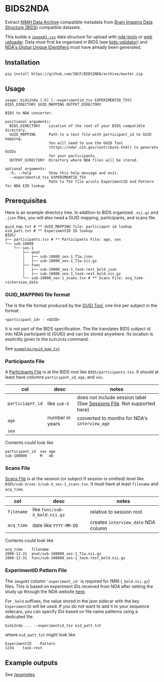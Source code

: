 # BIDS2NDA
Extract [NIMH Data Archive](https://nda.nih.gov/) compatible metadata from [Brain Imaging Data Structure (BIDS)](https://bids-specification.readthedocs.io/) compatible datasets.

This builds a [`image03.csv`](https://nda.nih.gov/data-structure/image03) data structure for upload with [nda-tools](https://github.com/NDAR/nda-tools) or [web uploader](https://nda.nih.gov/vt/).
Data must first be organized in BIDS (see [bids-validator](https://bids-validator.readthedocs.io/en/stable/)) and [NDA's Global Unique IDentifiers](https://nda.nih.gov/nda/data-standards#guid) must have already been generated.

## Installation


    pip install https://github.com/INCF/BIDS2NDA/archive/master.zip


## Usage
<!-- python3 -m bids2nda.main -h -->

    usage: bids2nda [-h] [--experimentid_tsv EXPERIMENTID_TSV] BIDS_DIRECTORY GUID_MAPPING OUTPUT_DIRECTORY

    BIDS to NDA converter.

    positional arguments:
      BIDS_DIRECTORY    Location of the root of your BIDS compatible directory.
      GUID_MAPPING      Path to a text file with participant_id to GUID mapping.
                        You will need to use the GUID Tool
                        (https://ndar.nih.gov/contribute.html) to generate GUIDs
                        for your participants.
      OUTPUT_DIRECTORY  Directory where NDA files will be stored.

    optional arguments:
      -h, --help        Show this help message and exit.
      --experimentid_tsv EXPERIMENTID_TSV
                        Path to TSV file w/cols ExperimentID and Pattern for NDA EID lookup

## Prerequisites

Here is an example directory tree. In addition to BIDS organized `.nii.gz` and `.json` files, you will also need a GUID mapping, participants, and scans file.
```
guid_map.txt # ** GUID_MAPPING file: particiapnt id lookup
eid_patt.txt # ** ExperimentID ID lookup
BIDS/
├── participants.tsv # ** Participants File: age, sex
└── sub-10000
    └── ses-1
        ├── anat
        │   ├── sub-10000_ses-1_T1w.json
        │   ├── sub-10000_ses-1_T1w.nii.gz
        ├── func
        │   ├── sub-10000_ses-1_task-rest_bold.json
        │   ├── sub-10000_ses-1_task-rest_bold.nii.gz
        └── sub-10000_ses-1_scans.tsv # ** Scans File: acq_time->interview_date
```


### GUID_MAPPING file format
The is the file format produced by the [GUID Tool](https://nda.nih.gov/nda/nda-tools#guid-tool), one line per subject in the format:

`<participant_id> - <GUID>`

It is not part of the BIDS specification.
The file translates BIDS subject id into NDA participant id (GUID) and can be stored anywhere.
Its location is explicitly given to the `bids2nda` command.

See [`examples/guid_map.txt`](examples/guid_map.txt)

### Participants File
A [Participants File](https://bids-specification.readthedocs.io/en/stable/modality-agnostic-files.html#participants-file) is at the BIDS root like `BIDS/participants.tsv`.
It should at least have columns `participant_id`, `age`, and `sex`.

|col|desc|notes|
|---|---|---|
|`particiapnt_id` | like `sub-X` | does not include session label (See [Sessions File](https://bids-specification.readthedocs.io/en/stable/modality-agnostic-files.html#sessions-file). Not supported here) |
|`age` | number in years | converted to months for NDA's `interview_age`|
|`sex` |||

Contents could look like
```
participant_id	sex	age
sub-100000  	M	46
```

### Scans File

[Scans File](https://bids-specification.readthedocs.io/en/stable/modality-agnostic-files.html#scans-file) is at the session (or subject if session is omitted) level like `BIDS/sub-X/ses-1/sub-X_ses-1_scans.tsv`. 
It must have at least `filename` and `acq_time`.

|col|desc|notes|
|---|---|---|
|`filename`| like `func/sub-X_bold.nii.gz` | relative to session root |
|`acq_time`| date like `YYYY-MM-DD` | creates `interview_date` NDA column|


Contents could look like
```
acq_time	filename
2000-12-31	anat/sub-100000_ses-1_T1w.nii.gz
2000-12-31	func/sub-100000_ses-1_task-rest_bold.nii.gz
```

### ExperimentID Pattern File

The `image03` column `'experiment_id'` is required for fMRI (`_bold.nii.gz`) files.
This is based on experiment IDs received from NDA after setting the study up through the NDA website [here](https://ndar.nih.gov/user/dashboard/collections.html).

For `_bold` suffixes, the value stored in the json sidecar with the key `ExperimentID` will be used. 
If you do not want to add it to your sequence sidecars, you can specify IDs based on file name patterns using a dedicated file.

```
bids2nda ... --experimentid_tsv eid_patt.txt
```

where `eid_patt.txt` might look like

```
ExperimentID	Pattern
1234	task-rest
```


## Example outputs
See [/examples](/examples)

